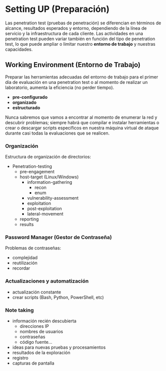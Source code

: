 # **Setting UP (Preparación)**  

Las penetration test (pruebas de penetración) se diferencian en términos de alcance, resultados esperados y entorno, dependiendo de la línea de servicio y la infraestructura de cada cliente. Las actividades en una penetration test pueden variar también en función del tipo de penetration test, lo que puede ampliar o limitar nuestro **entorno de trabajo** y nuestras capacidades.  

## **Working Environment (Entorno de Trabajo)**  

Preparar las herramientas adecuadas del entorno de trabajo para el primer día de evaluación en una penetration test o al momento de realizar un laboratorio, aumenta la eficiencia (no perder tiempo).  

* **pre-configurado**  
* **organizado**  
* **estructurado**  

Nunca sabremos que vamos a encontrar al momento de enumerar la red y descubrir problemas; siempre habrá que compilar e instalar herramientas o crear o descargar scripts específicos en nuestra máquina virtual de ataque durante casi todas la evaluaciones que se realicen.  

### **Organización**  

Estructura de organización de directorios:  

* Penetration-testing  
  * pre-engagement  
  * host-target (Linux/Windows)  
    * information-gathering  
      * recon  
      * enum  
    * vulnerability-assessment  
    * exploitation  
    * post-exploitation  
    * lateral-movement  
  * reporting  
  * results  

### **Password Manager (Gestor de Contraseña)**  

Problemas de contraseñas:  

* complejidad  
* reutilización
* recordar  

### **Actualizaciones y automatización**  

* actualización constante  
* crear scripts (Bash, Python, PowerShell, etc)  

### **Note taking**  

* información recién descubierta  
  * direcciones IP  
  * nombres de usuarios  
  * contraseñas  
  * código fuente...  
* ideas para nuevas pruebas y procesamientos  
* resultados de la exploración  
* registro  
* capturas de pantalla
